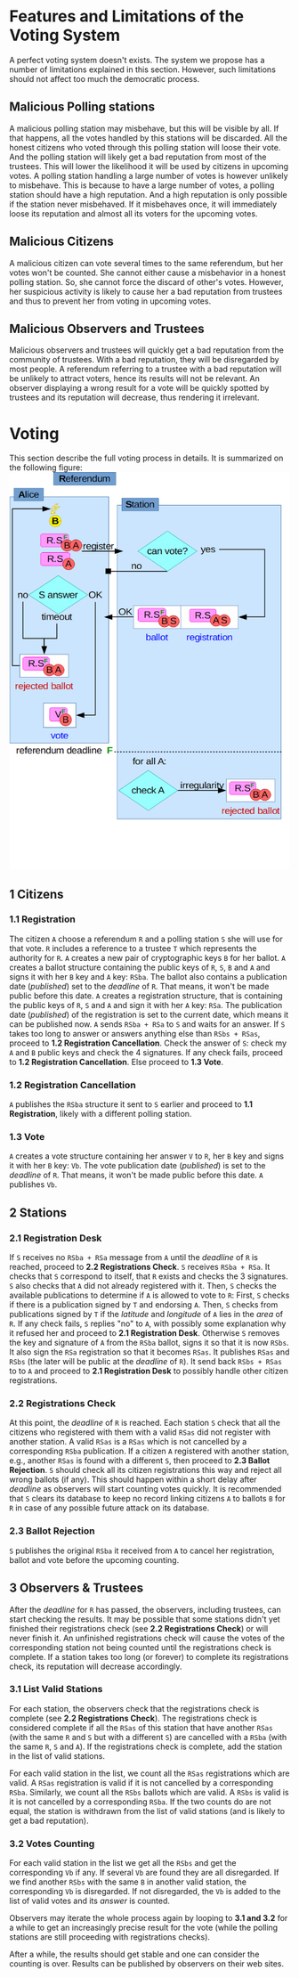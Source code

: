 # Features and Limitations of the Voting System

A perfect voting system doesn't exists.
The system we propose has a number of limitations explained in this section.
However, such limitations should not affect too much the democratic process.

## Malicious Polling stations

A malicious polling station may misbehave, but this will be visible by all.
If that happens, all the votes handled by this stations will be discarded.
All the honest citizens who voted through this polling station will loose their vote.
And the polling station will likely get a bad reputation from most of the trustees.
This will lower the likelihood it will be used by citizens in upcoming votes.
A polling station handling a large number of votes is however unlikely to misbehave.
This is because to have a large number of votes, a polling station should have a high reputation.
And a high reputation is only possible if the station never misbehaved.
If it misbehaves once, it will immediately loose its reputation and almost all its voters for the upcoming votes.

## Malicious Citizens

A malicious citizen can vote several times to the same referendum, but her votes won't be counted.
She cannot either cause a misbehavior in a honest polling station.
So, she cannot force the discard of other's votes.
However, her suspicious activity is likely to cause her a bad reputation from trustees and thus to prevent her from voting in upcoming votes.

## Malicious Observers and Trustees

Malicious observers and trustees will quickly get a bad reputation from the community of trustees.
With a bad reputation, they will be disregarded by most people.
A referendum referring to a trustee with a bad reputation will be unlikely to attract voters, hence its results will not be relevant.
An observer displaying a wrong result for a vote will be quickly spotted by trustees and its reputation will decrease, thus rendering it irrelevant.

# Voting

This section describe the full voting process in details.
It is summarized on the following figure:
<img src="https://raw.githubusercontent.com/directdemocracy-vote/doc/master/vote.png" alt="Voting Process" width="561"/>

## 1 Citizens

### 1.1 Registration

The citizen `A` choose a referendum `R` and a polling station `S` she will use for that vote.
`R` includes a reference to a trustee `T` which represents the authority for `R`.
`A` creates a new pair of cryptographic keys `B` for her ballot.
`A` creates a ballot structure containing the public keys of `R`, `S`, `B` and `A` and signs it with her `B` key and `A` key: `RSba`.
The ballot also contains a publication date (*published*) set to the *deadline* of `R`.
That means, it won't be made public before this date.
`A` creates a registration structure, that is containing the public keys of `R`, `S` and `A` and sign it with her `A` key: `RSa`.
The publication date (*published*) of the registration is set to the current date, which means it can be published now.
`A` sends `RSba + RSa` to `S` and waits for an answer.
If `S` takes too long to answer or answers anything else than `RSbs + RSas`, proceed to **1.2 Registration Cancellation**.
Check the answer of `S`: check my `A` and `B` public keys and check the 4 signatures.
If any check fails, proceed to **1.2 Registration Cancellation**.
Else proceed to **1.3 Vote**.

### 1.2 Registration Cancellation

`A` publishes the `RSba` structure it sent to `S` earlier and proceed to **1.1 Registration**, likely with a different polling station.

### 1.3 Vote

`A` creates a vote structure containing her answer `V` to `R`, her `B` key and signs it with her `B` key: `Vb`.
The vote publication date (*published*) is set to the *deadline* of `R`.
That means, it won't be made public before this date.
`A` publishes `Vb`.

## 2 Stations

### 2.1 Registration Desk

If `S` receives no `RSba + RSa` message from `A` until the *deadline* of `R` is reached, proceed to **2.2 Registrations Check**.
`S` receives `RSba + RSa`. It checks that `S` correspond to itself, that `R` exists and checks the 3 signatures.
`S` also checks that `A` did not already registered with it.
Then, `S` checks the available publications to determine if `A` is allowed to vote to `R`:
First, `S` checks if there is a publication signed by `T` and endorsing `A`.
Then, `S` checks from publications signed by `T` if the *latitude* and *longitude* of `A` lies in the *area* of `R`.
If any check fails, `S` replies "no" to `A`, with possibly some explanation why it refused her and proceed to **2.1 Registration Desk**.
Otherwise `S` removes the key and signature of `A` from the `RSba` ballot, signs it so that it is now `RSbs`.
It also sign the `RSa` registration so that it becomes `RSas`.
It publishes `RSas` and `RSbs` (the later will be public at the *deadline* of `R`).
It send back `RSbs + RSas` to to `A` and proceed to **2.1 Registration Desk** to possibly handle other citizen registrations.

### 2.2 Registrations Check

At this point, the *deadline* of `R` is reached.
Each station `S` check that all the citizens who registered with them with a valid `RSas` did not register with another station.
A valid `RSas` is a `RSas` which is not cancelled by a corresponding `RSba` publication.
If a citizen `A` registered with another station, e.g., another `RSas` is found with a different `S`, then proceed to **2.3 Ballot Rejection**.
`S` should check all its citizen registrations this way and reject all wrong ballots (if any).
This should happen within a short delay after *deadline* as observers will start counting votes quickly.
It is recommended that `S` clears its database to keep no record linking citizens `A` to ballots `B` for `R` in case of any possible future attack on its database.

### 2.3 Ballot Rejection

`S` publishes the original `RSba` it received from `A` to cancel her registration, ballot and vote before the upcoming counting.

## 3 Observers & Trustees

After the *deadline* for `R` has passed, the observers, including trustees, can start checking the results.
It may be possible that some stations didn't yet finished their registrations check (see **2.2 Registrations Check**) or will never finish it.
An unfinished registrations check will cause the votes of the corresponding station not being counted until the registrations check is complete.
If a station takes too long (or forever) to complete its registrations check, its reputation will decrease accordingly.

### 3.1 List Valid Stations

For each station, the observers check that the registrations check is complete (see **2.2 Registrations Check**).
The registrations check is considered complete if all the `RSas` of this station that have another `RSas` (with the same `R` and `S` but with a different `S`) are cancelled with a `RSba` (with the same `R`, `S` and `A`).
If the registrations check is complete, add the station in the list of valid stations.

For each valid station in the list, we count all the `RSas` registrations which are valid.
A `RSas` registration is valid if it is not cancelled by a corresponding `RSba`.
Similarly, we count all the `RSbs` ballots which are valid.
A `RSbs` is valid is it is not cancelled by a corresponding `RSba`.
If the two counts do are not equal, the station is withdrawn from the list of valid stations (and is likely to get a bad reputation).

### 3.2 Votes Counting

For each valid station in the list we get all the `RSbs` and get the corresponding `Vb` if any.
If several `Vb` are found they are all disregarded.
If we find another `RSbs` with the same `B` in another valid station, the corresponding `Vb` is disregarded.
If not disregarded, the `Vb` is added to the list of valid votes and its *answer* is counted.

Observers may iterate the whole process again by looping to **3.1 and 3.2** for a while to get an increasingly precise result for the vote (while the polling stations are still proceeding with registrations checks).

After a while, the results should get stable and one can consider the counting is over.
Results can be published by observers on their web sites.

